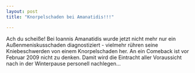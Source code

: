 ```yaml
---
layout: post
title: "Knorpelschaden bei Amanatidis!!!"

---
```


Ach du scheiße! Bei Ioannis Amanatidis wurde jetzt nicht mehr nur ein Außenmeniskusschaden diagnostiziert - vielmehr rühren seine Kniebeschwerden von einem Knorpelschaden her. An ein Comeback ist vor Februar 2009 nicht zu denken. Damit wird die Eintracht aller Voraussicht nach in der Winterpause personell nachlegen...


